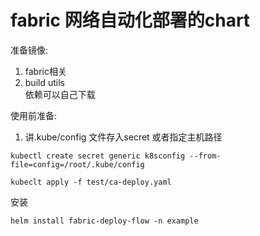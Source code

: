 # fabric 网络自动化部署的chart

准备镜像:
1. fabric相关
2. build utils   
依赖可以自己下载

使用前准备:
1. 讲.kube/config 文件存入secret 或者指定主机路径
```
kubectl create secret generic k8sconfig --from-file=config=/root/.kube/config
```
```
kubeclt apply -f test/ca-deploy.yaml
```

安装
```
helm install fabric-deploy-flow -n example
```
